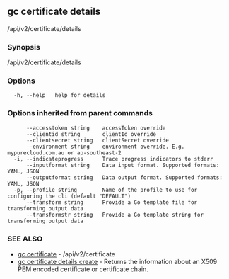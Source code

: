 ## gc certificate details

/api/v2/certificate/details

### Synopsis

/api/v2/certificate/details

### Options

```
  -h, --help   help for details
```

### Options inherited from parent commands

```
      --accesstoken string    accessToken override
      --clientid string       clientId override
      --clientsecret string   clientSecret override
      --environment string    environment override. E.g. mypurecloud.com.au or ap-southeast-2
  -i, --indicateprogress      Trace progress indicators to stderr
      --inputformat string    Data input format. Supported formats: YAML, JSON
      --outputformat string   Data output format. Supported formats: YAML, JSON
  -p, --profile string        Name of the profile to use for configuring the cli (default "DEFAULT")
      --transform string      Provide a Go template file for transforming output data
      --transformstr string   Provide a Go template string for transforming output data
```

### SEE ALSO

* [gc certificate](gc_certificate.html)	 - /api/v2/certificate
* [gc certificate details create](gc_certificate_details_create.html)	 - Returns the information about an X509 PEM encoded certificate or certificate chain.


